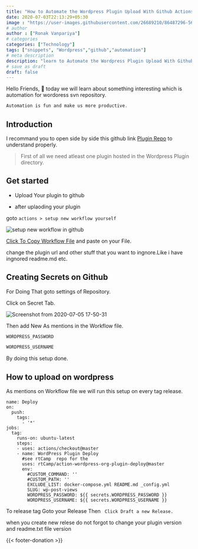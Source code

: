 ```yaml
---
title: "How to Automate the Wordpress Plugin Upload With Github Actions ?"
date: 2020-07-03T22:13:29+05:30
image : "https://user-images.githubusercontent.com/26689210/86487296-5604be80-bd7b-11ea-91a3-d6f192a32369.png"
# author
author : ["Ronak Vanpariya"]
# categories
categories: ["Technology"]
tags: ["snippets", "Wordpress","github","automation"]
# meta description
description: "learn to Automate the Wordpress Plugin Upload With Github Actions to svn repository."
# save as draft
draft: false
---
```


Hello Friends, :wave:
today we will learn about something interesting which is automation for wordoress svn repository.

```javascript
Automation is fun and make us more productive.
```
## Introduction
I recommand you to open side by side this github link <a href="https://github.com/vanpariyar/wp-post-views" target="_blank">Plugin Repo</a> to understand properly.

> First of all we need atleast one plugin hosted in the Wordpress Plugin directory.

## Get started
- Upload Your plugin to github

- after uplaoding your plugin 

goto `actions > setup new workflow yourself`

![setup new workflow in github](https://user-images.githubusercontent.com/26689210/86532198-9c762c80-bee5-11ea-8cc4-c2103ec0da5a.png)

<a href="https://github.com/vanpariyar/wp-post-views/blob/master/.github/workflows/main.yml" rel="nofollow">Click To Copy Workflow File</a> and paste on your File.

change the plugin url and other stuff that you want to ingnore.Like i have ingnored readme.md etc.

## Creating Secrets on Github

For Doing That goto settings of Repository.

Click on Secret Tab.

![Screenshot from 2020-07-05 17-50-31](https://user-images.githubusercontent.com/26689210/86532526-5e2e3c80-bee8-11ea-85b9-a707340cfb02.png)

Then add New As mentions in the Workflow file.
```javascript
WORDPRESS_PASSWORD

WORDPRESS_USERNAME
```
By doing this setup done.

## How to upload on wordpress

As mentions on Workflow file we will run this setup on every tag release.

```shell
name: Deploy
on:
  push:
    tags:
      - '*'
jobs:
  tag:
    runs-on: ubuntu-latest
    steps:
    - uses: actions/checkout@master
    - name: WordPress Plugin Deploy
      #see rtCamp  repo for the 
      uses: rtCamp/action-wordpress-org-plugin-deploy@master
      env:
        #CUSTOM_COMMAND: ''
        #CUSTOM_PATH: ''
        EXCLUDE_LIST: docker-compose.yml README.md _config.yml
        SLUG: wp-post-views
        WORDPRESS_PASSWORD: ${{ secrets.WORDPRESS_PASSWORD }}
        WORDPRESS_USERNAME: ${{ secrets.WORDPRESS_USERNAME }}
```

To release tag Goto your Release Then  ` Click Draft a new Release.`

when you create new relese do not forgot to change your plugin version and readme.txt file version


{{< footer-donation >}}
